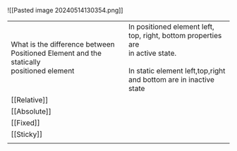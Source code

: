 ![[Pasted image 20240514130354.png]]

|                                                                                            |                                                                                                                                                                |
| ------------------------------------------------------------------------------------------ | -------------------------------------------------------------------------------------------------------------------------------------------------------------- |
| What is the difference between Positioned Element and the statically<br>positioned element | In positioned element left, top, right, bottom properties are<br>in active state.<br><br>In static element left,top,right and bottom are in inactive <br>state |
| [[Relative]]                                                                               |                                                                                                                                                                |
| [[Absolute]]                                                                               |                                                                                                                                                                |
| [[Fixed]]                                                                                  |                                                                                                                                                                |
| [[Sticky]]                                                                                 |                                                                                                                                                                |
|                                                                                            |                                                                                                                                                                |
